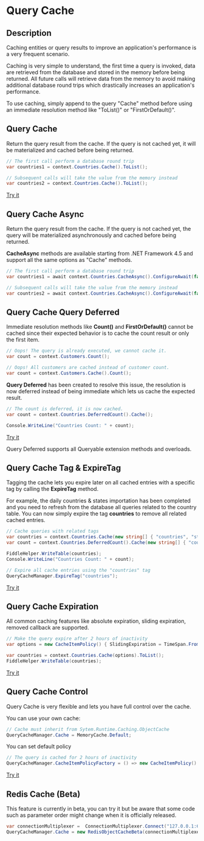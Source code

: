 # Query Cache

## Description

Caching entities or query results to improve an application's performance is a very frequent scenario.

Caching is very simple to understand, the first time a query is invoked, data are retrieved from the database and stored in the memory before being returned. All future calls will retrieve data from the memory to avoid making additional database round trips which drastically increases an application's performance.

To use caching, simply append to the query "Cache" method before using an immediate resolution method like "ToList()" or "FirstOrDefault()".

## Query Cache

Return the query result from the cache. If the query is not cached yet, it will be materialized and cached before being returned.

```csharp
// The first call perform a database round trip
var countries1 = context.Countries.Cache().ToList();

// Subsequent calls will take the value from the memory instead
var countries2 = context.Countries.Cache().ToList();
```

[Try it](https://dotnetfiddle.net/lXIiex)

## Query Cache Async

Return the query result from the cache. If the query is not cached yet, the query will be materialized asynchronously and cached before being returned.

**CacheAsync** methods are available starting from .NET Framework 4.5 and support all the same options as "Cache" methods.

```csharp
// The first call perform a database round trip
var countries1 = await context.Countries.CacheAsync().ConfigureAwait(false);

// Subsequent calls will take the value from the memory instead
var countries2 = await context.Countries.CacheAsync().ConfigureAwait(false);
```

## Query Cache Query Deferred

Immediate resolution methods like **Count()** and **FirstOrDefault()** cannot be cached since their expected behavior is to cache the count result or only the first item.

```csharp
// Oops! The query is already executed, we cannot cache it.
var count = context.Customers.Count();

// Oops! All customers are cached instead of customer count.
var count = context.Customers.Cache().Count();
```

**Query Deferred** has been created to resolve this issue, the resolution is now deferred instead of being immediate which lets us cache the expected result.

```csharp
// The count is deferred, it is now cached.
var count = context.Countries.DeferredCount().Cache();

Console.WriteLine("Countries Count: " + count);
```
[Try it](https://dotnetfiddle.net/ouZ2wI)

Query Deferred supports all Queryable extension methods and overloads.

## Query Cache Tag & ExpireTag

Tagging the cache lets you expire later on all cached entries with a specific tag by calling the **ExpireTag** method.

For example, the daily countries & states importation has been completed and you need to refresh from the database all queries related to the country table. You can now simply expire the tag **countries** to remove all related cached entries.

```csharp
// Cache queries with related tags
var countries = context.Countries.Cache(new string[] { "countries", "states" });
var count = context.Countries.DeferredCount().Cache(new string[] { "countries", "states", "stats" });

FiddleHelper.WriteTable(countries);
Console.WriteLine("Countries Count: " + count);

// Expire all cache entries using the "countries" tag
QueryCacheManager.ExpireTag("countries");
```
[Try it](https://dotnetfiddle.net/bCEdyg)

## Query Cache Expiration

All common caching features like absolute expiration, sliding expiration, removed callback are supported.

```csharp
// Make the query expire after 2 hours of inactivity
var options = new CacheItemPolicy() { SlidingExpiration = TimeSpan.FromHours(2)};

var countries = context.Countries.Cache(options).ToList();			
FiddleHelper.WriteTable(countries);
```
[Try it](https://dotnetfiddle.net/i2VOeg)

## Query Cache Control

Query Cache is very flexible and lets you have full control over the cache.

You can use your own cache:

```csharp
// Cache must inherit from Sytem.Runtime.Caching.ObjectCache
QueryCacheManager.Cache = MemoryCache.Default;
```

You can set default policy

```csharp
// The query is cached for 2 hours of inactivity
QueryCacheManager.CacheItemPolicyFactory = () => new CacheItemPolicy() { SlidingExpiration = TimeSpan.FromHours(2) };
```
[Try it](https://dotnetfiddle.net/rKmdXl)

## Redis Cache (Beta)
This feature is currently in beta, you can try it but be aware that some code such as parameter order might change when it is officially released.

```csharp
var connectionMultiplexer =  ConnectionMultiplexer.Connect("127.0.0.1:6379,allowAdmin=true");
QueryCacheManager.Cache = new RedisObjectCacheBeta(connectionMultiplexer.GetDatabase(), Newtonsoft.Json.JsonConvert.SerializeObject, (type, s) => Newtonsoft.Json.JsonConvert.DeserializeObject(s, type));
```


